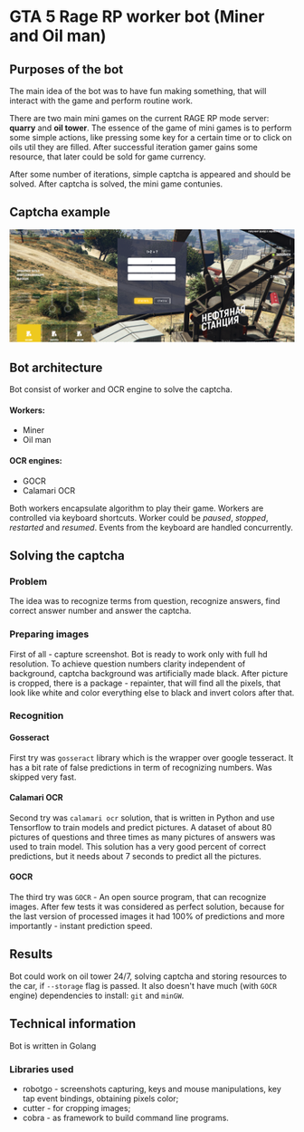 # GTA 5 Rage RP worker bot (Miner and Oil man) 

## Purposes of the bot
The main idea of the bot was to have fun making something, that will interact with the game and perform routine work.

There are two main mini games on the current RAGE RP mode server: **quarry** and **oil tower**.
The essence of the game of mini games is to perform some simple actions, like pressing some key for a certain time or
to click on oils util they are filled.
After successful iteration gamer gains some resource, that later could be sold for game currency.

After some number of iterations, simple captcha is appeared and should be solved. After captcha is solved, the mini game contunies.

## Captcha example
![alt text](resources/screenshots/captcha_example.png)

## Bot architecture
Bot consist of worker and OCR engine to solve the captcha.

#### Workers:
* Miner
* Oil man
#### OCR engines:
* GOCR
* Calamari OCR

Both workers encapsulate algorithm to play their game. Workers are controlled via keyboard shortcuts.
Worker could be _paused_, _stopped_, _restarted_ and _resumed_. Events from the keyboard are handled concurrently.

## Solving the captcha
### Problem
The idea was to recognize terms from question, recognize answers, find correct answer number and answer the captcha.

### Preparing images
First of all - capture screenshot. Bot is ready to work only with full hd resolution.
To achieve question numbers clarity independent of background, captcha background was artificially made black.
After picture is cropped, there is a package - repainter, that will find all the pixels,
that look like white and color everything else to black and invert colors after that.

### Recognition
#### Gosseract
First try was `gosseract` library which is the wrapper over google tesseract. It has a bit rate of false predictions
in term of recognizing numbers. Was skipped very fast.

#### Calamari OCR
Second try was `calamari ocr` solution, that is written in Python and use Tensorflow to train models and predict pictures.
A dataset of about 80 pictures of questions and three times as many pictures of answers was used to train model.
This solution has a very good percent of correct predictions, but it needs about 7 seconds to predict all the pictures.

#### GOCR
The third try was `GOCR` - An open source program, that can recognize images. After few tests it was considered as
perfect solution, because for the last version of processed images it had 100% of predictions
and more importantly - instant prediction speed.

## Results
Bot could work on oil tower 24/7, solving captcha and storing resources to the car, if `--storage` flag is passed.
It also doesn't have much (with `GOCR` engine) dependencies to install: `git` and `minGW`.

## Technical information
Bot is written in Golang
### Libraries used
* robotgo - screenshots capturing, keys and mouse manipulations, key tap event bindings, obtaining pixels color;
* cutter - for cropping images;
* cobra - as framework to build command line programs.
